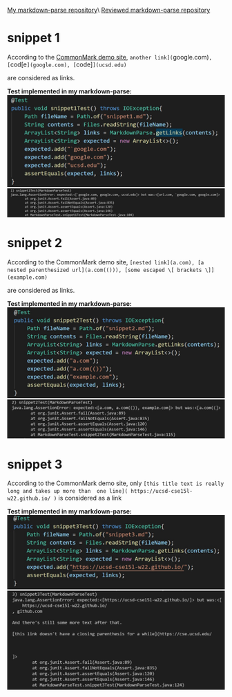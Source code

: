 [My markdown-parse repository](https://github.com/eunkjm/CSE15L-RoseateSpoonbill)\ 
[Reviewed markdown-parse repository](https://github.com/Shree-G/markdown-parse)

# snippet 1
According to the [CommonMark demo site](https://spec.commonmark.org/dingus/), 
`another link](`google.com)`, [`cod[e`](google.com), [`code]`](ucsd.edu)`

are considered as links.

**Test implemented in my markdown-parse:**
![image](snippet1.jpg)
![image](failedsnippet1.jpg)

# snippet 2
According to the CommonMark demo site,
`[nested link](a.com), [a nested parenthesized url](a.com(())), [some escaped \[ brackets \]](example.com)`

are considered as links.

**Test implemented in my markdown-parse:**
![image](snippet2.jpg)
![image](failedsnippet2.jpg)

# snippet 3
According to the CommonMark demo site, only
`[this title text is really long and takes up more than 
one line](
    https://ucsd-cse15l-w22.github.io/
)`
is considered as a link

**Test implemented in my markdown-parse:**
![image](snippet3.jpg)
![image](failedsnippet3.jpg)


